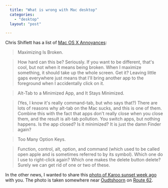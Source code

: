 ```yaml
---
  title: "What is wrong with Mac desktop"
  categories: 
    - "desktop"
  layout: "post"

---
```

Chris Shiflett has a list of [Mac OS X Annoyances][3]:

> Maximizing Is Broken.

> How hard can this be? Seriously. If you want to be different, that's cool, but not when it means being broken. When I maximize something, it should take up the whole screen. Get it? Leaving little gaps everywhere just means that I'll bring another app to the foreground when I accidentally click on it.

> Alt-Tab to a Minimized App, and It Stays Minimized.

> (Yes, I know it's really command-tab, but who says that?) There are lots of reasons why alt-tab on the Mac sucks, and this is one of them. Combine this with the fact that apps don't really close when you close them, and the result is alt-tab pollution. You switch apps, but nothing happens. Is the app closed? Is it minimized? It is just the damn Finder again?

> Too Many Option Keys.

> Function, control, alt, option, and command (which used to be called open apple and is sometimes referred to by its symbol). Which one do I use to right-click again? Which one makes the delete button delete? Surely we can get rid of one or two of these.

In the other news, I wanted to share this [photo of Karoo sunset week ago][1]  with you. The photo is taken somewhere near [Oudtshoorn][2] on [Route 62][4].

[1]: http://www.nehmer.net/~bergie/Sunset_over_Karoo.jpg
[2]: http://en.wikipedia.org/wiki/Oudtshoorn
[3]: http://shiflett.org/archive/196
[4]: http://www.route62.co.za/